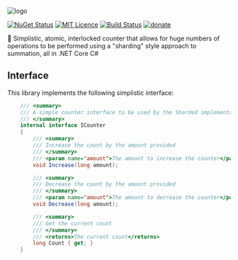 ![logo](https://raw.githubusercontent.com/Jac21/ShardedCounter.Core/master/media/logo.png)

[![NuGet Status](http://img.shields.io/nuget/v/ShardedCounter.svg?style=flat)](https://www.nuget.org/packages/ShardedCounter/)
[![MIT Licence](https://badges.frapsoft.com/os/mit/mit.svg?v=103)](https://opensource.org/licenses/mit-license.php)
[![Build Status](https://travis-ci.org/Jac21/ShardedCounter.Core.svg?branch=master)](https://travis-ci.org/Jac21/ShardedCounter.Core)
[![donate](https://img.shields.io/badge/%24-Buy%20me%20a%20coffee-ff69b4.svg?style=flat)](https://www.buymeacoffee.com/jac21)

🎰 Simplistic, atomic, interlocked counter that allows for huge numbers of operations to be performed using a "sharding" style approach to summation, all in .NET Core C#

## Interface
This library implements the following simplistic interface:

```csharp
    /// <summary>
    /// A simple counter interface to be used by the Sharded implementation
    /// </summary>
    internal interface ICounter
    {
        /// <summary>
        /// Increase the count by the amount provided
        /// </summary>
        /// <param name="amount">The amount to increase the counter</param>
        void Increase(long amount);

        /// <summary>
        /// Decrease the count by the amount provided
        /// </summary>
        /// <param name="amount">The amount to decrease the counter</param>
        void Decrease(long amount);

        /// <summary>
        /// Get the current count
        /// </summary>
        /// <returns>The current count</returns>
        long Count { get; }
    }
```
